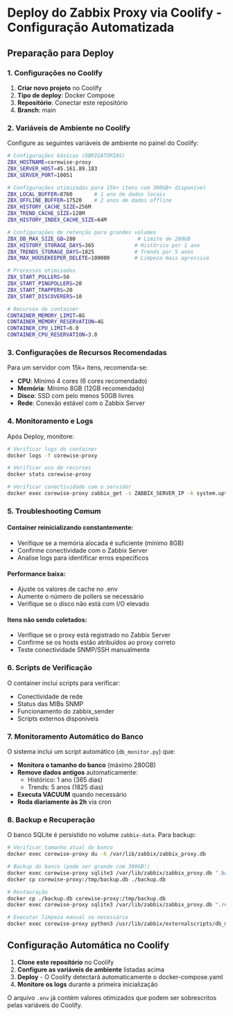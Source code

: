 # Deploy do Zabbix Proxy via Coolify - Configuração Automatizada

## Preparação para Deploy

### 1. Configurações no Coolify

1. **Criar novo projeto** no Coolify
2. **Tipo de deploy**: Docker Compose
3. **Repositório**: Conectar este repositório
4. **Branch**: main

### 2. Variáveis de Ambiente no Coolify

Configure as seguintes variáveis de ambiente no painel do Coolify:

```bash
# Configurações básicas (OBRIGATÓRIAS)
ZBX_HOSTNAME=corewise-proxy
ZBX_SERVER_HOST=45.161.89.183
ZBX_SERVER_PORT=10051

# Configurações otimizadas para 15k+ itens com 300GB+ disponível
ZBX_LOCAL_BUFFER=8760       # 1 ano de dados locais
ZBX_OFFLINE_BUFFER=17520    # 2 anos de dados offline
ZBX_HISTORY_CACHE_SIZE=256M
ZBX_TREND_CACHE_SIZE=128M
ZBX_HISTORY_INDEX_CACHE_SIZE=64M

# Configurações de retenção para grandes volumes
ZBX_DB_MAX_SIZE_GB=280                    # Limite de 280GB
ZBX_HISTORY_STORAGE_DAYS=365             # Histórico por 1 ano
ZBX_TRENDS_STORAGE_DAYS=1825             # Trends por 5 anos
ZBX_MAX_HOUSEKEEPER_DELETE=100000        # Limpeza mais agressiva

# Processos otimizados
ZBX_START_POLLERS=50
ZBX_START_PINGPOLLERS=20
ZBX_START_TRAPPERS=20
ZBX_START_DISCOVERERS=10

# Recursos do container
CONTAINER_MEMORY_LIMIT=8G
CONTAINER_MEMORY_RESERVATION=4G
CONTAINER_CPU_LIMIT=6.0
CONTAINER_CPU_RESERVATION=3.0
```

### 3. Configurações de Recursos Recomendadas

Para um servidor com 15k+ itens, recomenda-se:

- **CPU**: Mínimo 4 cores (6 cores recomendado)
- **Memória**: Mínimo 8GB (12GB recomendado)
- **Disco**: SSD com pelo menos 50GB livres
- **Rede**: Conexão estável com o Zabbix Server

### 4. Monitoramento e Logs

Após Deploy, monitore:

```bash
# Verificar logs do container
docker logs -f corewise-proxy

# Verificar uso de recursos
docker stats corewise-proxy

# Verificar conectividade com o servidor
docker exec corewise-proxy zabbix_get -s ZABBIX_SERVER_IP -k system.uptime
```

### 5. Troubleshooting Comum

#### Container reinicializando constantemente:
- Verifique se a memória alocada é suficiente (mínimo 8GB)
- Confirme conectividade com o Zabbix Server
- Analise logs para identificar erros específicos

#### Performance baixa:
- Ajuste os valores de cache no .env
- Aumente o número de pollers se necessário
- Verifique se o disco não está com I/O elevado

#### Itens não sendo coletados:
- Verifique se o proxy está registrado no Zabbix Server
- Confirme se os hosts estão atribuídos ao proxy correto
- Teste conectividade SNMP/SSH manualmente

### 6. Scripts de Verificação

O container inclui scripts para verificar:
- Conectividade de rede
- Status das MIBs SNMP
- Funcionamento do zabbix_sender
- Scripts externos disponíveis

### 7. Monitoramento Automático do Banco

O sistema inclui um script automático (`db_monitor.py`) que:
- **Monitora o tamanho do banco** (máximo 280GB)
- **Remove dados antigos** automaticamente:
  - Histórico: 1 ano (365 dias)
  - Trends: 5 anos (1825 dias)
- **Executa VACUUM** quando necessário
- **Roda diariamente às 2h** via cron

### 8. Backup e Recuperação

O banco SQLite é persistido no volume `zabbix-data`. Para backup:

```bash
# Verificar tamanho atual do banco
docker exec corewise-proxy du -h /var/lib/zabbix/zabbix_proxy.db

# Backup do banco (pode ser grande com 300GB!)
docker exec corewise-proxy sqlite3 /var/lib/zabbix/zabbix_proxy.db ".backup /tmp/backup.db"
docker cp corewise-proxy:/tmp/backup.db ./backup.db

# Restauração
docker cp ./backup.db corewise-proxy:/tmp/backup.db
docker exec corewise-proxy sqlite3 /var/lib/zabbix/zabbix_proxy.db ".restore /tmp/backup.db"

# Executar limpeza manual se necessário
docker exec corewise-proxy python3 /usr/lib/zabbix/externalscripts/db_monitor.py
```

## Configuração Automática no Coolify

1. **Clone este repositório** no Coolify
2. **Configure as variáveis de ambiente** listadas acima
3. **Deploy** - O Coolify detectará automaticamente o docker-compose.yaml
4. **Monitore os logs** durante a primeira inicialização

O arquivo `.env` já contém valores otimizados que podem ser sobrescritos pelas variáveis do Coolify.